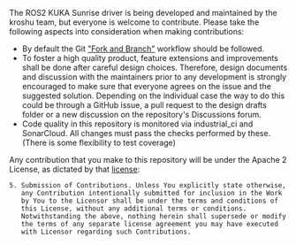 The ROS2 KUKA Sunrise driver is being developed and maintained by the kroshu team, but everyone is welcome to contribute. Please take the following aspects into consideration when making contributions:

- By default the Git ["Fork and Branch"](https://blog.scottlowe.org/2015/01/27/using-fork-branch-git-workflow/) workflow should be followed.
- To foster a high quality product, feature extensions and improvements shall be done after careful design choices. Therefore, design documents and discussion with the maintainers prior to any development is strongly encouraged to make sure that everyone agrees on the issue and the suggested solution. Depending on the individual case the way to do this could be through a GitHub issue, a pull request to the design drafts folder or a new discussion on the repository's Discussions forum.
- Code quality in this repository is monitored via industrial_ci and SonarCloud. All changes must pass the checks performed by these. (There is some flexibility to test coverage)


Any contribution that you make to this repository will
be under the Apache 2 License, as dictated by that
[license](http://www.apache.org/licenses/LICENSE-2.0.html):

~~~
5. Submission of Contributions. Unless You explicitly state otherwise,
   any Contribution intentionally submitted for inclusion in the Work
   by You to the Licensor shall be under the terms and conditions of
   this License, without any additional terms or conditions.
   Notwithstanding the above, nothing herein shall supersede or modify
   the terms of any separate license agreement you may have executed
   with Licensor regarding such Contributions.
~~~

